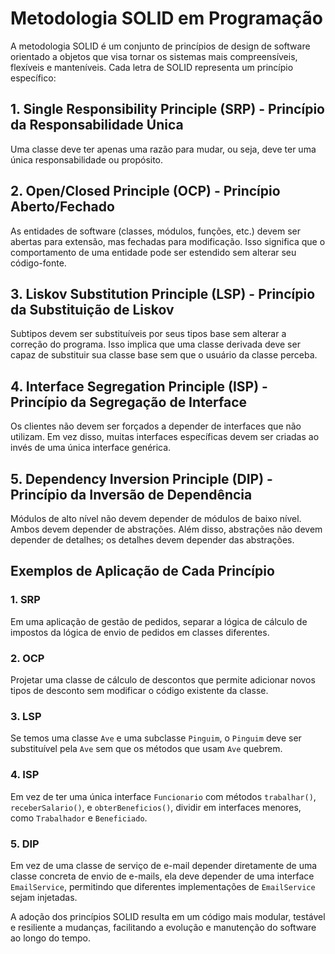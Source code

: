 # Metodologia SOLID em Programação

A metodologia SOLID é um conjunto de princípios de design de software orientado a objetos que visa tornar os sistemas mais compreensíveis, flexíveis e manteníveis. Cada letra de SOLID representa um princípio específico:

## 1. Single Responsibility Principle (SRP) - Princípio da Responsabilidade Única
Uma classe deve ter apenas uma razão para mudar, ou seja, deve ter uma única responsabilidade ou propósito.

## 2. Open/Closed Principle (OCP) - Princípio Aberto/Fechado
As entidades de software (classes, módulos, funções, etc.) devem ser abertas para extensão, mas fechadas para modificação. Isso significa que o comportamento de uma entidade pode ser estendido sem alterar seu código-fonte.

## 3. Liskov Substitution Principle (LSP) - Princípio da Substituição de Liskov
Subtipos devem ser substituíveis por seus tipos base sem alterar a correção do programa. Isso implica que uma classe derivada deve ser capaz de substituir sua classe base sem que o usuário da classe perceba.

## 4. Interface Segregation Principle (ISP) - Princípio da Segregação de Interface
Os clientes não devem ser forçados a depender de interfaces que não utilizam. Em vez disso, muitas interfaces específicas devem ser criadas ao invés de uma única interface genérica.

## 5. Dependency Inversion Principle (DIP) - Princípio da Inversão de Dependência
Módulos de alto nível não devem depender de módulos de baixo nível. Ambos devem depender de abstrações. Além disso, abstrações não devem depender de detalhes; os detalhes devem depender das abstrações.

## Exemplos de Aplicação de Cada Princípio

### 1. SRP
Em uma aplicação de gestão de pedidos, separar a lógica de cálculo de impostos da lógica de envio de pedidos em classes diferentes.

### 2. OCP
Projetar uma classe de cálculo de descontos que permite adicionar novos tipos de desconto sem modificar o código existente da classe.

### 3. LSP
Se temos uma classe `Ave` e uma subclasse `Pinguim`, o `Pinguim` deve ser substituível pela `Ave` sem que os métodos que usam `Ave` quebrem.

### 4. ISP
Em vez de ter uma única interface `Funcionario` com métodos `trabalhar()`, `receberSalario()`, e `obterBeneficios()`, dividir em interfaces menores, como `Trabalhador` e `Beneficiado`.

### 5. DIP
Em vez de uma classe de serviço de e-mail depender diretamente de uma classe concreta de envio de e-mails, ela deve depender de uma interface `EmailService`, permitindo que diferentes implementações de `EmailService` sejam injetadas.

A adoção dos princípios SOLID resulta em um código mais modular, testável e resiliente a mudanças, facilitando a evolução e manutenção do software ao longo do tempo.
